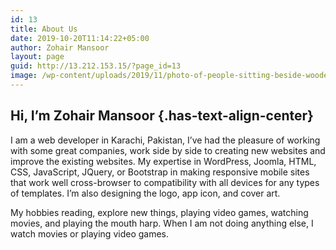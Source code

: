 ```yaml
---
id: 13
title: About Us
date: 2019-10-20T11:14:22+05:00
author: Zohair Mansoor
layout: page
guid: http://13.212.153.15/?page_id=13
image: /wp-content/uploads/2019/11/photo-of-people-sitting-beside-wooden-table.jpg
---
```

## Hi, I&#8217;m Zohair Mansoor {.has-text-align-center}

I am a web developer in Karachi, Pakistan, I&#8217;ve had the pleasure of working with some great companies, work side by side to creating new websites and improve the existing websites. My expertise in WordPress, Joomla, HTML, CSS, JavaScript, JQuery, or Bootstrap in making responsive mobile sites that work well cross-browser to compatibility with all devices for any types of templates. I&#8217;m also designing the logo, app icon, and cover art.

My hobbies reading, explore new things, playing video games, watching movies, and playing the mouth harp. When I am not doing anything else, I watch movies or playing video games.

<div class="services">
</div>